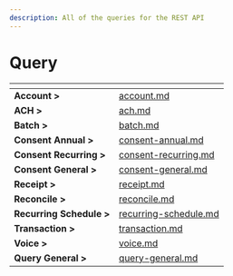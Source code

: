 ```yaml
---
description: All of the queries for the REST API
---
```


# Query

<table data-view="cards" data-full-width="false"><thead><tr><th></th><th data-card-target data-type="content-ref"></th></tr></thead><tbody><tr><td><strong>Account ></strong></td><td><a href="account.md">account.md</a></td></tr><tr><td><strong>ACH ></strong></td><td><a href="ach.md">ach.md</a></td></tr><tr><td><strong>Batch ></strong></td><td><a href="batch.md">batch.md</a></td></tr><tr><td><strong>Consent Annual ></strong></td><td><a href="consent-annual.md">consent-annual.md</a></td></tr><tr><td><strong>Consent Recurring ></strong></td><td><a href="consent-recurring.md">consent-recurring.md</a></td></tr><tr><td><strong>Consent General ></strong></td><td><a href="consent-general.md">consent-general.md</a></td></tr><tr><td><strong>Receipt ></strong></td><td><a href="receipt.md">receipt.md</a></td></tr><tr><td><strong>Reconcile ></strong></td><td><a href="reconcile.md">reconcile.md</a></td></tr><tr><td><strong>Recurring Schedule ></strong></td><td><a href="recurring-schedule.md">recurring-schedule.md</a></td></tr><tr><td><strong>Transaction ></strong></td><td><a href="transaction.md">transaction.md</a></td></tr><tr><td><strong>Voice ></strong></td><td><a href="voice.md">voice.md</a></td></tr><tr><td><strong>Query General ></strong></td><td><a href="query-general.md">query-general.md</a></td></tr></tbody></table>





















